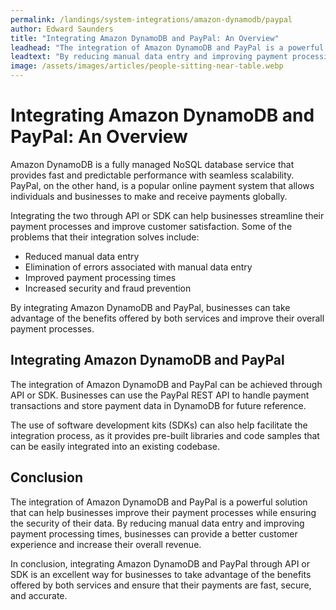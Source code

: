 ```yaml
---
permalink: /landings/system-integrations/amazon-dynamodb/paypal
author: Edward Saunders
title: "Integrating Amazon DynamoDB and PayPal: An Overview"
leadhead: "The integration of Amazon DynamoDB and PayPal is a powerful solution that can help businesses improve their payment processes while ensuring the security of their data"
leadtext: "By reducing manual data entry and improving payment processing times, businesses can provide a better customer experience and increase their overall revenue."
image: /assets/images/articles/people-sitting-near-table.webp
---
```

<div class="arttext">	<h1>Integrating Amazon DynamoDB and PayPal: An Overview</h1>
	<p>Amazon DynamoDB is a fully managed NoSQL database service that provides fast and predictable performance with seamless scalability. PayPal, on the other hand, is a popular online payment system that allows individuals and businesses to make and receive payments globally.</p>
	<p>Integrating the two through API or SDK can help businesses streamline their payment processes and improve customer satisfaction. Some of the problems that their integration solves include:</p>
	<ul>
		<li>Reduced manual data entry</li>
		<li>Elimination of errors associated with manual data entry</li>
		<li>Improved payment processing times</li>
		<li>Increased security and fraud prevention</li>		
	</ul>
	<p>By integrating Amazon DynamoDB and PayPal, businesses can take advantage of the benefits offered by both services and improve their overall payment processes.</p>
	<h2>Integrating Amazon DynamoDB and PayPal</h2>
	<p>The integration of Amazon DynamoDB and PayPal can be achieved through API or SDK. Businesses can use the PayPal REST API to handle payment transactions and store payment data in DynamoDB for future reference.</p>
	<p>The use of software development kits (SDKs) can also help facilitate the integration process, as it provides pre-built libraries and code samples that can be easily integrated into an existing codebase.</p>
	<h2>Conclusion</h2>
	<p>The integration of Amazon DynamoDB and PayPal is a powerful solution that can help businesses improve their payment processes while ensuring the security of their data. By reducing manual data entry and improving payment processing times, businesses can provide a better customer experience and increase their overall revenue.</p>
	<p>In conclusion, integrating Amazon DynamoDB and PayPal through API or SDK is an excellent way for businesses to take advantage of the benefits offered by both services and ensure that their payments are fast, secure, and accurate.</p>
</div>